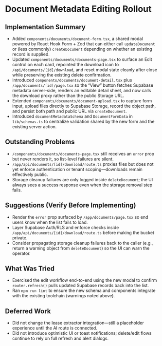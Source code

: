 # Document Metadata Editing Rollout

## Implementation Summary
- Added `components/documents/document-form.tsx`, a shared modal powered by React Hook Form + Zod that can either call `updateDocument` or (less commonly) `createDocument` depending on whether an existing record is supplied.
- Updated `components/documents/documents-page.tsx` to surface an Edit control on each card, repointed the download icon to `/api/documents/[id]/download`, and reset modal state cleanly after close while preserving the existing delete confirmation.
- Introduced `components/documents/document-detail.tsx` plus `/app/documents/[id]/page.tsx` so the “View” button fetches Supabase metadata server-side, renders an editable detail sheet, and now calls the download proxy rather than the public Storage URL.
- Extended `components/documents/document-upload.tsx` to capture form input, upload files directly to Supabase Storage, record the object path, and persist both path and public URL via `createDocument`.
- Introduced `documentMetadataSchema` and `DocumentFormData` in `lib/schemas.ts` to centralize validation shared by the new form and the existing server action.

## Outstanding Problems
- `/components/documents/documents-page.tsx` still receives an `error` prop but never renders it, so list-level failures are silent.
- `/app/api/documents/[id]/download/route.ts` proxies files but does not yet enforce authentication or tenant scoping—downloads remain effectively public.
- Storage cleanup failures are only logged inside `deleteDocument`; the UI always sees a success response even when the storage removal step fails.

## Suggestions (Verify Before Implementing)
- Render the `error` prop surfaced by `/app/documents/page.tsx` so end users know when the list fails to load.
- Layer Supabase Auth/RLS and enforce checks inside `/app/api/documents/[id]/download/route.ts` before making the bucket private.
- Consider propagating storage cleanup failures back to the caller (e.g., return a warning object from `deleteDocument`) so the UI can warn the operator.

## What Was Tried
- Exercised the edit workflow end-to-end using the new modal to confirm `router.refresh()` pulls updated Supabase records back into the list.
- Ran `npm run lint` to ensure the new schema and components integrate with the existing toolchain (warnings noted above).

## Deferred Work
- Did not change the lease extractor integration—still a placeholder experience until the AI route is connected.
- Did not introduce optimistic UI or toast notifications; delete/edit flows continue to rely on full refresh and alert dialogs.

